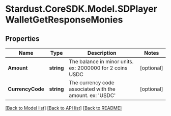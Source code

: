 # Stardust.CoreSDK.Model.SDPlayerWalletGetResponseMonies
## Properties

Name | Type | Description | Notes
------------ | ------------- | ------------- | -------------
**Amount** | **string** | The balance in minor units. ex: 2000000 for 2 coins USDC | [optional] 
**CurrencyCode** | **string** | The currency code associated with the amount. ex: &#x27;USDC&#x27; | [optional] 

[[Back to Model list]](../README.md#documentation-for-models) [[Back to API list]](../README.md#documentation-for-api-endpoints) [[Back to README]](../README.md)

